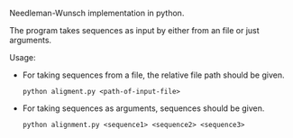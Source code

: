 Needleman-Wunsch implementation in python. 

The program takes sequences as input by either from an file or just arguments. 

Usage: 
* For taking sequences from a file, the relative file path should be given.

	`python aligment.py <path-of-input-file>`

* For taking sequences as arguments, sequences should be given. 			

	`python alignment.py <sequence1> <sequence2> <sequence3>`
